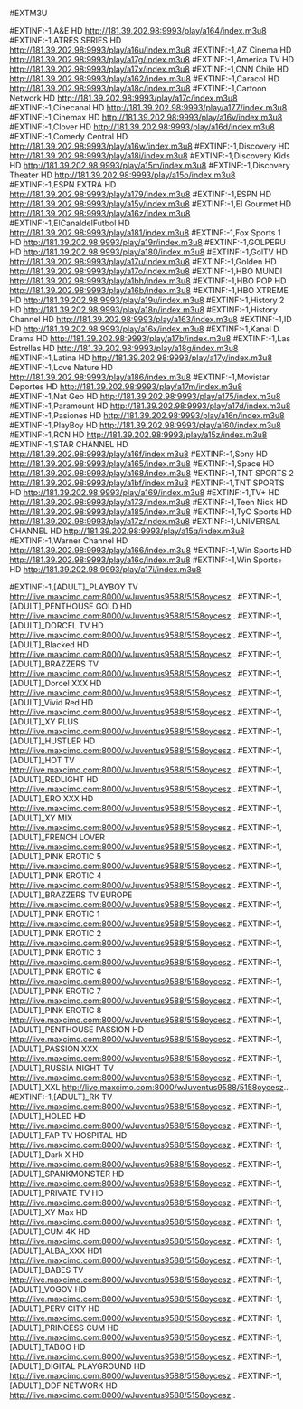 #EXTM3U

#EXTINF:-1,A&E HD
http://181.39.202.98:9993/play/a164/index.m3u8
#EXTINF:-1,ATRES SERIES HD
http://181.39.202.98:9993/play/a16u/index.m3u8
#EXTINF:-1,AZ Cinema HD
http://181.39.202.98:9993/play/a17g/index.m3u8
#EXTINF:-1,America TV HD
http://181.39.202.98:9993/play/a17x/index.m3u8
#EXTINF:-1,CNN Chile HD
http://181.39.202.98:9993/play/a162/index.m3u8
#EXTINF:-1,Caracol HD
http://181.39.202.98:9993/play/a18c/index.m3u8
#EXTINF:-1,Cartoon Network HD
http://181.39.202.98:9993/play/a17c/index.m3u8
#EXTINF:-1,Cinecanal HD
http://181.39.202.98:9993/play/a177/index.m3u8
#EXTINF:-1,Cinemax HD
http://181.39.202.98:9993/play/a16v/index.m3u8
#EXTINF:-1,Clover HD
http://181.39.202.98:9993/play/a16d/index.m3u8
#EXTINF:-1,Comedy Central HD
http://181.39.202.98:9993/play/a16w/index.m3u8
#EXTINF:-1,Discovery HD
http://181.39.202.98:9993/play/a18i/index.m3u8
#EXTINF:-1,Discovery Kids HD
http://181.39.202.98:9993/play/a15m/index.m3u8
#EXTINF:-1,Discovery Theater HD
http://181.39.202.98:9993/play/a15o/index.m3u8
#EXTINF:-1,ESPN EXTRA HD
http://181.39.202.98:9993/play/a179/index.m3u8
#EXTINF:-1,ESPN HD
http://181.39.202.98:9993/play/a15y/index.m3u8
#EXTINF:-1,El Gourmet HD
http://181.39.202.98:9993/play/a16z/index.m3u8
#EXTINF:-1,ElCanaldelFutbol HD
http://181.39.202.98:9993/play/a181/index.m3u8
#EXTINF:-1,Fox Sports 1 HD
http://181.39.202.98:9993/play/a19r/index.m3u8
#EXTINF:-1,GOLPERU HD
http://181.39.202.98:9993/play/a180/index.m3u8
#EXTINF:-1,GolTV HD
http://181.39.202.98:9993/play/a17u/index.m3u8
#EXTINF:-1,Golden HD
http://181.39.202.98:9993/play/a17o/index.m3u8
#EXTINF:-1,HBO MUNDI
http://181.39.202.98:9993/play/a1bh/index.m3u8
#EXTINF:-1,HBO POP HD
http://181.39.202.98:9993/play/a16b/index.m3u8
#EXTINF:-1,HBO XTREME HD
http://181.39.202.98:9993/play/a19u/index.m3u8
#EXTINF:-1,History 2 HD
http://181.39.202.98:9993/play/a18n/index.m3u8
#EXTINF:-1,History Channel HD
http://181.39.202.98:9993/play/a163/index.m3u8
#EXTINF:-1,ID HD
http://181.39.202.98:9993/play/a16x/index.m3u8
#EXTINF:-1,Kanal D Drama HD
http://181.39.202.98:9993/play/a17b/index.m3u8
#EXTINF:-1,Las Estrellas HD
http://181.39.202.98:9993/play/a18g/index.m3u8
#EXTINF:-1,Latina HD
http://181.39.202.98:9993/play/a17y/index.m3u8
#EXTINF:-1,Love Nature HD
http://181.39.202.98:9993/play/a186/index.m3u8
#EXTINF:-1,Movistar Deportes HD
http://181.39.202.98:9993/play/a17m/index.m3u8
#EXTINF:-1,Nat Geo HD
http://181.39.202.98:9993/play/a175/index.m3u8
#EXTINF:-1,Paramount HD
http://181.39.202.98:9993/play/a17d/index.m3u8
#EXTINF:-1,Pasiones HD
http://181.39.202.98:9993/play/a16n/index.m3u8
#EXTINF:-1,PlayBoy HD
http://181.39.202.98:9993/play/a160/index.m3u8
#EXTINF:-1,RCN HD
http://181.39.202.98:9993/play/a15z/index.m3u8
#EXTINF:-1,STAR CHANNEL HD
http://181.39.202.98:9993/play/a16f/index.m3u8
#EXTINF:-1,Sony HD
http://181.39.202.98:9993/play/a165/index.m3u8
#EXTINF:-1,Space HD
http://181.39.202.98:9993/play/a168/index.m3u8
#EXTINF:-1,TNT SPORTS 2
http://181.39.202.98:9993/play/a1bf/index.m3u8
#EXTINF:-1,TNT SPORTS HD
http://181.39.202.98:9993/play/a169/index.m3u8
#EXTINF:-1,TV+ HD
http://181.39.202.98:9993/play/a173/index.m3u8
#EXTINF:-1,Teen Nick HD
http://181.39.202.98:9993/play/a185/index.m3u8
#EXTINF:-1,TyC Sports HD
http://181.39.202.98:9993/play/a17z/index.m3u8
#EXTINF:-1,UNIVERSAL CHANNEL HD
http://181.39.202.98:9993/play/a15q/index.m3u8
#EXTINF:-1,Warner Channel HD
http://181.39.202.98:9993/play/a166/index.m3u8
#EXTINF:-1,Win Sports HD
http://181.39.202.98:9993/play/a16c/index.m3u8
#EXTINF:-1,Win Sports+ HD
http://181.39.202.98:9993/play/a17i/index.m3u8

#EXTINF:-1,[ADULT]_PLAYBOY TV
http://live.maxcimo.com:8000/wJuventus9588/5158oycesz..
#EXTINF:-1,[ADULT]_PENTHOUSE GOLD HD
http://live.maxcimo.com:8000/wJuventus9588/5158oycesz..
#EXTINF:-1,[ADULT]_DORCEL TV HD
http://live.maxcimo.com:8000/wJuventus9588/5158oycesz..
#EXTINF:-1,[ADULT]_Blacked HD
http://live.maxcimo.com:8000/wJuventus9588/5158oycesz..
#EXTINF:-1,[ADULT]_BRAZZERS TV
http://live.maxcimo.com:8000/wJuventus9588/5158oycesz..
#EXTINF:-1,[ADULT]_Dorcel XXX HD
http://live.maxcimo.com:8000/wJuventus9588/5158oycesz..
#EXTINF:-1,[ADULT]_Vivid Red HD
http://live.maxcimo.com:8000/wJuventus9588/5158oycesz..
#EXTINF:-1,[ADULT]_XY PLUS
http://live.maxcimo.com:8000/wJuventus9588/5158oycesz..
#EXTINF:-1,[ADULT]_HUSTLER HD
http://live.maxcimo.com:8000/wJuventus9588/5158oycesz..
#EXTINF:-1,[ADULT]_HOT TV
http://live.maxcimo.com:8000/wJuventus9588/5158oycesz..
#EXTINF:-1,[ADULT]_REDLIGHT HD
http://live.maxcimo.com:8000/wJuventus9588/5158oycesz..
#EXTINF:-1,[ADULT]_ERO XXX HD
http://live.maxcimo.com:8000/wJuventus9588/5158oycesz..
#EXTINF:-1,[ADULT]_XY MIX
http://live.maxcimo.com:8000/wJuventus9588/5158oycesz..
#EXTINF:-1,[ADULT]_FRENCH LOVER
http://live.maxcimo.com:8000/wJuventus9588/5158oycesz..
#EXTINF:-1,[ADULT]_PINK EROTIC 5
http://live.maxcimo.com:8000/wJuventus9588/5158oycesz..
#EXTINF:-1,[ADULT]_PINK EROTIC 4
http://live.maxcimo.com:8000/wJuventus9588/5158oycesz..
#EXTINF:-1,[ADULT]_BRAZZERS TV EUROPE
http://live.maxcimo.com:8000/wJuventus9588/5158oycesz..
#EXTINF:-1,[ADULT]_PINK EROTIC 1
http://live.maxcimo.com:8000/wJuventus9588/5158oycesz..
#EXTINF:-1,[ADULT]_PINK EROTIC 2
http://live.maxcimo.com:8000/wJuventus9588/5158oycesz..
#EXTINF:-1,[ADULT]_PINK EROTIC 3
http://live.maxcimo.com:8000/wJuventus9588/5158oycesz..
#EXTINF:-1,[ADULT]_PINK EROTIC 6
http://live.maxcimo.com:8000/wJuventus9588/5158oycesz..
#EXTINF:-1,[ADULT]_PINK EROTIC 7
http://live.maxcimo.com:8000/wJuventus9588/5158oycesz..
#EXTINF:-1,[ADULT]_PINK EROTIC 8
http://live.maxcimo.com:8000/wJuventus9588/5158oycesz..
#EXTINF:-1,[ADULT]_PENTHOUSE PASSION HD
http://live.maxcimo.com:8000/wJuventus9588/5158oycesz..
#EXTINF:-1,[ADULT]_PASSION XXX
http://live.maxcimo.com:8000/wJuventus9588/5158oycesz..
#EXTINF:-1,[ADULT]_RUSSIA NIGHT TV
http://live.maxcimo.com:8000/wJuventus9588/5158oycesz..
#EXTINF:-1,[ADULT]_XXL
http://live.maxcimo.com:8000/wJuventus9588/5158oycesz..
#EXTINF:-1,[ADULT]_RK TV
http://live.maxcimo.com:8000/wJuventus9588/5158oycesz..
#EXTINF:-1,[ADULT]_HOLED HD
http://live.maxcimo.com:8000/wJuventus9588/5158oycesz..
#EXTINF:-1,[ADULT]_FAP TV HOSPITAL HD
http://live.maxcimo.com:8000/wJuventus9588/5158oycesz..
#EXTINF:-1,[ADULT]_Dark X HD
http://live.maxcimo.com:8000/wJuventus9588/5158oycesz..
#EXTINF:-1,[ADULT]_SPANKMONSTER HD
http://live.maxcimo.com:8000/wJuventus9588/5158oycesz..
#EXTINF:-1,[ADULT]_PRIVATE TV HD
http://live.maxcimo.com:8000/wJuventus9588/5158oycesz..
#EXTINF:-1,[ADULT]_XY Max HD
http://live.maxcimo.com:8000/wJuventus9588/5158oycesz..
#EXTINF:-1,[ADULT]_CUM 4K HD
http://live.maxcimo.com:8000/wJuventus9588/5158oycesz..
#EXTINF:-1,[ADULT]_ALBA_XXX HD1
http://live.maxcimo.com:8000/wJuventus9588/5158oycesz..
#EXTINF:-1,[ADULT]_BABES TV
http://live.maxcimo.com:8000/wJuventus9588/5158oycesz..
#EXTINF:-1,[ADULT]_VOGOV HD
http://live.maxcimo.com:8000/wJuventus9588/5158oycesz..
#EXTINF:-1,[ADULT]_PERV CITY HD
http://live.maxcimo.com:8000/wJuventus9588/5158oycesz..
#EXTINF:-1,[ADULT]_PRINCESS CUM HD
http://live.maxcimo.com:8000/wJuventus9588/5158oycesz..
#EXTINF:-1,[ADULT]_TABOO HD
http://live.maxcimo.com:8000/wJuventus9588/5158oycesz..
#EXTINF:-1,[ADULT]_DIGITAL PLAYGROUND HD
http://live.maxcimo.com:8000/wJuventus9588/5158oycesz..
#EXTINF:-1,[ADULT]_DDF NETWORK HD
http://live.maxcimo.com:8000/wJuventus9588/5158oycesz..

